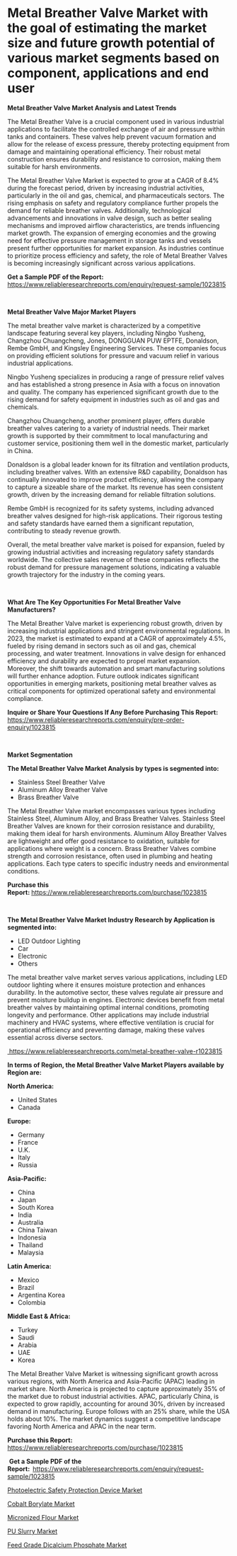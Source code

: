 <p><h1>Metal Breather Valve Market with the goal of estimating the market size and future growth potential of various market segments based on component, applications and end user</h1></p><p><strong>Metal Breather Valve Market Analysis and Latest Trends</strong></p>
<p><p>The Metal Breather Valve is a crucial component used in various industrial applications to facilitate the controlled exchange of air and pressure within tanks and containers. These valves help prevent vacuum formation and allow for the release of excess pressure, thereby protecting equipment from damage and maintaining operational efficiency. Their robust metal construction ensures durability and resistance to corrosion, making them suitable for harsh environments.</p><p>The Metal Breather Valve Market is expected to grow at a CAGR of 8.4% during the forecast period, driven by increasing industrial activities, particularly in the oil and gas, chemical, and pharmaceuticals sectors. The rising emphasis on safety and regulatory compliance further propels the demand for reliable breather valves. Additionally, technological advancements and innovations in valve design, such as better sealing mechanisms and improved airflow characteristics, are trends influencing market growth. The expansion of emerging economies and the growing need for effective pressure management in storage tanks and vessels present further opportunities for market expansion. As industries continue to prioritize process efficiency and safety, the role of Metal Breather Valves is becoming increasingly significant across various applications.</p></p>
<p><strong>Get a Sample PDF of the Report:&nbsp;</strong> <a href="https://www.reliableresearchreports.com/enquiry/request-sample/1023815?utm_campaign=36&utm_medium=2&utm_source=Github&utm_content=ia&utm_term=07032025&utm_id=metal-breather-valve">https://www.reliableresearchreports.com/enquiry/request-sample/1023815</a></p>
<p>&nbsp;</p>
<p><strong>Metal Breather Valve Major Market Players</strong></p>
<p><p>The metal breather valve market is characterized by a competitive landscape featuring several key players, including Ningbo Yusheng, Changzhou Chuangcheng, Jones, DONGGUAN PUW EPTFE, Donaldson, Rembe GmbH, and Kingsley Engineering Services. These companies focus on providing efficient solutions for pressure and vacuum relief in various industrial applications.</p><p>Ningbo Yusheng specializes in producing a range of pressure relief valves and has established a strong presence in Asia with a focus on innovation and quality. The company has experienced significant growth due to the rising demand for safety equipment in industries such as oil and gas and chemicals. </p><p>Changzhou Chuangcheng, another prominent player, offers durable breather valves catering to a variety of industrial needs. Their market growth is supported by their commitment to local manufacturing and customer service, positioning them well in the domestic market, particularly in China.</p><p>Donaldson is a global leader known for its filtration and ventilation products, including breather valves. With an extensive R&D capability, Donaldson has continually innovated to improve product efficiency, allowing the company to capture a sizeable share of the market. Its revenue has seen consistent growth, driven by the increasing demand for reliable filtration solutions.</p><p>Rembe GmbH is recognized for its safety systems, including advanced breather valves designed for high-risk applications. Their rigorous testing and safety standards have earned them a significant reputation, contributing to steady revenue growth.</p><p>Overall, the metal breather valve market is poised for expansion, fueled by growing industrial activities and increasing regulatory safety standards worldwide. The collective sales revenue of these companies reflects the robust demand for pressure management solutions, indicating a valuable growth trajectory for the industry in the coming years.</p></p>
<p>&nbsp;</p>
<p><strong>What Are The Key Opportunities For Metal Breather Valve Manufacturers?</strong></p>
<p><p>The Metal Breather Valve market is experiencing robust growth, driven by increasing industrial applications and stringent environmental regulations. In 2023, the market is estimated to expand at a CAGR of approximately 4.5%, fueled by rising demand in sectors such as oil and gas, chemical processing, and water treatment. Innovations in valve design for enhanced efficiency and durability are expected to propel market expansion. Moreover, the shift towards automation and smart manufacturing solutions will further enhance adoption. Future outlook indicates significant opportunities in emerging markets, positioning metal breather valves as critical components for optimized operational safety and environmental compliance.</p></p>
<p><strong>Inquire or Share Your Questions If Any Before Purchasing This Report:</strong> <a href="https://www.reliableresearchreports.com/enquiry/pre-order-enquiry/1023815?utm_campaign=36&utm_medium=2&utm_source=Github&utm_content=ia&utm_term=07032025&utm_id=metal-breather-valve">https://www.reliableresearchreports.com/enquiry/pre-order-enquiry/1023815</a></p>
<p>&nbsp;</p>
<p><strong>Market Segmentation</strong></p>
<p><strong>The Metal Breather Valve Market Analysis by types is segmented into:</strong></p>
<p><ul><li>Stainless Steel Breather Valve</li><li>Aluminum Alloy Breather Valve</li><li>Brass Breather Valve</li></ul></p>
<p><p>The Metal Breather Valve market encompasses various types including Stainless Steel, Aluminum Alloy, and Brass Breather Valves. Stainless Steel Breather Valves are known for their corrosion resistance and durability, making them ideal for harsh environments. Aluminum Alloy Breather Valves are lightweight and offer good resistance to oxidation, suitable for applications where weight is a concern. Brass Breather Valves combine strength and corrosion resistance, often used in plumbing and heating applications. Each type caters to specific industry needs and environmental conditions.</p></p>
<p><strong>Purchase this Report:&nbsp;</strong><a href="https://www.reliableresearchreports.com/purchase/1023815?utm_campaign=36&utm_medium=2&utm_source=Github&utm_content=ia&utm_term=07032025&utm_id=metal-breather-valve">https://www.reliableresearchreports.com/purchase/1023815</a></p>
<p>&nbsp;</p>
<p><strong>The Metal Breather Valve Market Industry Research by Application is segmented into:</strong></p>
<p><ul><li>LED Outdoor Lighting</li><li>Car</li><li>Electronic</li><li>Others</li></ul></p>
<p><p>The metal breather valve market serves various applications, including LED outdoor lighting where it ensures moisture protection and enhances durability. In the automotive sector, these valves regulate air pressure and prevent moisture buildup in engines. Electronic devices benefit from metal breather valves by maintaining optimal internal conditions, promoting longevity and performance. Other applications may include industrial machinery and HVAC systems, where effective ventilation is crucial for operational efficiency and preventing damage, making these valves essential across diverse sectors.</p></p>
<p><a href="https://www.reliableresearchreports.com/metal-breather-valve-r1023815?utm_campaign=36&utm_medium=2&utm_source=Github&utm_content=ia&utm_term=07032025&utm_id=metal-breather-valve">&nbsp;https://www.reliableresearchreports.com/metal-breather-valve-r1023815</a></p>
<p><strong>In terms of Region, the Metal Breather Valve Market Players available by Region are:</strong></p>
<p>
    <p> <strong> North America: </strong>
        <ul>
            <li>United States</li>
            <li>Canada</li>
        </ul>
        </p> 
    <p> <strong> Europe: </strong>
        <ul>
            <li>Germany</li>
            <li>France</li>
            <li>U.K.</li>
            <li>Italy</li>
            <li>Russia</li>
        </ul>
        </p> 
    <p> <strong> Asia-Pacific: </strong>
        <ul>
            <li>China</li>
            <li>Japan</li>
            <li>South Korea</li>
            <li>India</li>
            <li>Australia</li>
            <li>China Taiwan</li>
            <li>Indonesia</li>
            <li>Thailand</li>
            <li>Malaysia</li>
        </ul>
        </p> 
    <p> <strong> Latin America: </strong>
        <ul>
            <li>Mexico</li>
            <li>Brazil</li>
            <li>Argentina Korea</li>
            <li>Colombia</li>
        </ul>
        </p> 
    <p> <strong> Middle East & Africa: </strong>
        <ul>
            <li>Turkey</li>
            <li>Saudi</li>
            <li>Arabia</li>
            <li>UAE</li>
            <li>Korea</li>
        </ul>
    </p>
    </p>
<p><p>The Metal Breather Valve Market is witnessing significant growth across various regions, with North America and Asia-Pacific (APAC) leading in market share. North America is projected to capture approximately 35% of the market due to robust industrial activities. APAC, particularly China, is expected to grow rapidly, accounting for around 30%, driven by increased demand in manufacturing. Europe follows with an 25% share, while the USA holds about 10%. The market dynamics suggest a competitive landscape favoring North America and APAC in the near term.</p></p>
<p><strong>Purchase this Report: </strong><a href="https://www.reliableresearchreports.com/purchase/1023815?utm_campaign=36&utm_medium=2&utm_source=Github&utm_content=ia&utm_term=07032025&utm_id=metal-breather-valve">https://www.reliableresearchreports.com/purchase/1023815</a></p>
<p>&nbsp;<strong>Get a Sample PDF of the Report:&nbsp;&nbsp;</strong><a href="https://www.reliableresearchreports.com/enquiry/request-sample/1023815?utm_campaign=36&utm_medium=2&utm_source=Github&utm_content=ia&utm_term=07032025&utm_id=metal-breather-valve">https://www.reliableresearchreports.com/enquiry/request-sample/1023815</a></p>
<p><strong></strong></p>
<p><p><a href="https://github.com/shamyzinniwl/Market-Research-Report-List-1/blob/main/photoelectric-safety-protection-device-market.md?utm_campaign=36&utm_medium=2&utm_source=Github&utm_content=ia&utm_term=07032025&utm_id=metal-breather-valve">Photoelectric Safety Protection Device Market</a></p><p><a href="https://github.com/vsiljgestel/Market-Research-Report-List-1/blob/main/cobalt-borylate-market.md?utm_campaign=36&utm_medium=2&utm_source=Github&utm_content=ia&utm_term=07032025&utm_id=metal-breather-valve">Cobalt Borylate Market</a></p><p><a href="https://github.com/boudykodumi/Market-Research-Report-List-1/blob/main/micronized-flour-market.md?utm_campaign=36&utm_medium=2&utm_source=Github&utm_content=ia&utm_term=07032025&utm_id=metal-breather-valve">Micronized Flour Market</a></p><p><a href="https://github.com/belhejmawoue/Market-Research-Report-List-1/blob/main/pu-slurry-market.md?utm_campaign=36&utm_medium=2&utm_source=Github&utm_content=ia&utm_term=07032025&utm_id=metal-breather-valve">PU Slurry Market</a></p><p><a href="https://github.com/kalsirollija/Market-Research-Report-List-1/blob/main/feed-grade-dicalcium-phosphate-market.md?utm_campaign=36&utm_medium=2&utm_source=Github&utm_content=ia&utm_term=07032025&utm_id=metal-breather-valve">Feed Grade Dicalcium Phosphate Market</a></p></p>